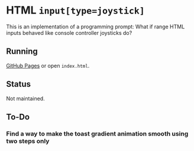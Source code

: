 # HTML `input[type=joystick]`

This is an implementation of a programming prompt: What if range HTML inputs
behaved like console controller joysticks do?

## Running

[GitHub Pages](https://tomashubelbauer.github.io/html-input-joystick) or open
`index.html`.

## Status

Not maintained.

## To-Do

### Find a way to make the toast gradient animation smooth using two steps only
